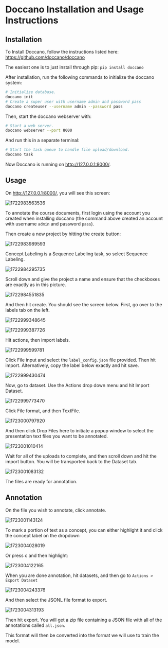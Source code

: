 # Doccano Installation and Usage Instructions

## Installation

To Install Doccano, follow the instructions listed here: https://github.com/doccano/doccano

The easiest one is to just install through pip:
``pip install doccano``

After installation, run the following commands to initialize the doccano system:

```bash
# Initialize database.
doccano init
# Create a super user with username admin and password pass
doccano createuser --username admin --password pass
```

Then, start the doccano webserver with:

```bash
# Start a web server.
doccano webserver --port 8000
```

And run this in a separate terminal:

```bash
# Start the task queue to handle file upload/download.
doccano task
```

Now Doccano is running on http://127.0.0.1:8000/.

## Usage

On http://127.0.0.1:8000/, you will see this screen:

![1722983563536](image/DoccanoInstallationandUsageInstructions/1722983563536.png)

To annotate the course documents, first login using the account you created when installing doccano (the command above created an account with username `admin` and password `pass`).

Then create a new project by hitting the create button:

![1722983989593](image/DoccanoInstallationandUsageInstructions/1722983989593.png)

Concept Labeling is a Sequence Labeling task, so select Sequence Labeling.

![1722984295735](image/DoccanoInstallationandUsageInstructions/1722984295735.png)

Scroll down and give the project a name and ensure that the checkboxes are exactly as in this picture.

![1722984551835](image/DoccanoInstallationandUsageInstructions/1722984551835.png)

And then hit create. You should see the screen below. First, go over to the labels tab on the left.

![1722999348645](image/DoccanoInstallationandUsageInstructions/1722999348645.png)

![1722999387726](image/DoccanoInstallationandUsageInstructions/1722999387726.png)

Hit actions, then import labels. 

![1722999599781](image/DoccanoInstallationandUsageInstructions/1722999599781.png)

Click File input and select the `label_config.json` file provided. Then hit import. Alternatively, copy the label below exactly and hit save.

![1722999430474](image/DoccanoInstallationandUsageInstructions/1722999430474.png)

Now, go to dataset. Use the Actions drop down menu and hit Import Dataset. 

![1722999773470](image/DoccanoInstallationandUsageInstructions/1722999773470.png)

Click File format, and then TextFile.

![1723000797920](image/DoccanoInstallationandUsageInstructions/1723000797920.png)

And then click Drop Files here to initiate a popup window to select the presentation text files you want to be annotated.

![1723001010414](image/DoccanoInstallationandUsageInstructions/1723001010414.png)

 Wait for all of the uploads to complete, and then scroll down and hit the import button. You will be transported back to the Dataset tab.

![1723001083132](image/DoccanoInstallationandUsageInstructions/1723001083132.png)

The files are ready for annotation.

## Annotation

On the file you wish to annotate, click annotate. 

![1723001143124](image/DoccanoInstallationandUsageInstructions/1723001143124.png)

To mark a portion of text as a concept, you can either highlight it and click the concept label on the dropdown 

![1723004028019](image/DoccanoInstallationandUsageInstructions/1723004028019.png)

Or press c and then highlight:

![1723004122165](image/DoccanoInstallationandUsageInstructions/1723004122165.png)

When you are done annotation, hit datasets, and then go to `Actions > Export Dataset`

![1723004243376](image/DoccanoInstallationandUsageInstructions/1723004243376.png)

And then select the JSONL file format to export.

![1723004313193](image/DoccanoInstallationandUsageInstructions/1723004313193.png)

Then hit export. You will get a zip file containing a JSON file with all of the annotations called `all.json`.

This format will then be converted into the format we will use to train the model.
